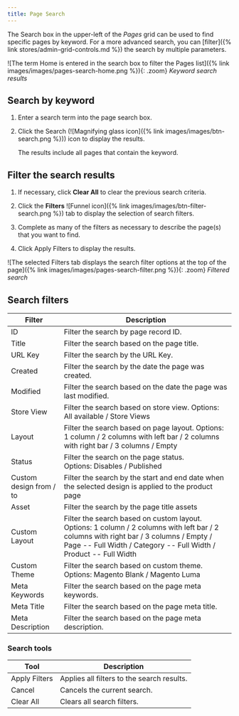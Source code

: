 ```yaml
---
title: Page Search
---
```


The Search box in the upper-left of the _Pages_ grid can be used to find specific pages by keyword. For a more advanced search, you can [filter]({% link stores/admin-grid-controls.md %}) the search by multiple parameters.

![The term Home is entered in the search box to filter the Pages list]({% link images/images/pages-search-home.png %}){: .zoom}
_Keyword search results_

## Search by keyword

1. Enter a search term into the page search box.

1. Click the Search (![Magnifying glass icon]({% link images/images/btn-search.png %})) icon to display the results.

   The results include all pages that contain the keyword.

## Filter the search results

1. If necessary, click **Clear All** to clear the previous search criteria.

1. Click the **Filters** ![Funnel icon]({% link images/images/btn-filter-search.png %}) tab to display the selection of search filters.

1. Complete as many of the filters as necessary to describe the page(s) that you want to find.

1. Click <span class="btn">Apply Filters</span> to display the results.

![The selected Filters tab displays the search filter options at the top of the page]({% link images/images/pages-search-filter.png %}){: .zoom}
_Filtered search_

## Search filters

|Filter|Description|
|--- |--- |
|ID|Filter the search by page record ID.|
|Title|Filter the search based on the page title.|
|URL Key|Filter the search by the URL Key.|
|Created|Filter the search by the date the page was created.|
|Modified|Filter the search based on the date the page was last modified.|
|Store View|Filter the search based on store view. Options: All available / Store Views|
|Layout|Filter the search based on page layout. Options: 1 column / 2 columns with left bar / 2 columns with right bar / 3 columns / Empty|
|Status|Filter the search on the page status. Options: Disables / Published|
|Custom design from / to|Filter the search by the start and end date when the selected design is applied to the product page|
|Asset|Filter the search by the page title assets|
|Custom Layout|Filter the search based on custom layout. Options: 1 column / 2 columns with left bar / 2 columns with right bar / 3 columns / Empty / Page -- Full Width / Category -- Full Width / Product -- Full Width|
|Custom Theme|Filter the search based on custom theme. Options: Magento Blank / Magento Luma|
|Meta Keywords|Filter the search based on the page meta keywords.|
|Meta Title|Filter the search based on the page meta title.|
|Meta Description|Filter the search based on the page meta description.|

### Search tools

|Tool|Description|
|--- |--- |
|Apply Filters|Applies all filters to the search results.|
|Cancel|Cancels the current search.|
|Clear All|Clears all search filters.|
